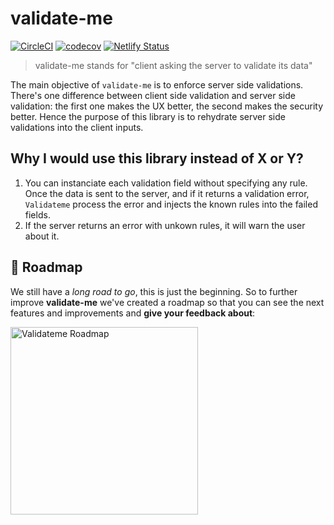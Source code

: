 # validate-me

[![CircleCI](https://circleci.com/gh/lgraziani2712/validate-me.svg?style=svg)](https://circleci.com/gh/lgraziani2712/validate-me) [![codecov](https://codecov.io/gh/lgraziani2712/validate-me/branch/master/graph/badge.svg)](https://codecov.io/gh/lgraziani2712/validate-me) [![Netlify Status](https://api.netlify.com/api/v1/badges/ab1cf0d4-832f-4058-809a-f42132fe248b/deploy-status)](https://app.netlify.com/sites/validate-me/deploys)

> validate-me stands for "client asking the server to validate its data"

The main objective of `validate-me` is to enforce server side validations. There's one difference between client side validation and server side validation: the first one makes the UX better, the second makes the security better. Hence the purpose of this library is to rehydrate server side validations into the client inputs.

## Why I would use this library instead of X or Y?

1. You can instanciate each validation field without specifying any rule. Once the data is sent to the server, and if it returns a validation error, `Validateme` process the error and injects the known rules into the failed fields.
2. If the server returns an error with unkown rules, it will warn the user about it.

## 🚀 Roadmap

We still have a _long road to go_, this is just the beginning. So to further improve **validate-me** we've created a roadmap so that you can see the next features and improvements and **give your feedback about**:

<a href="https://validate-me.canny.io/feature-requests" target="_blank">
  <img src="https://cdn-std.dprcdn.net/files/acc_649651/ogSCYY" alt="Validateme Roadmap" width="300">
</a>

